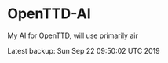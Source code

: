 # OpenTTD-AI
My AI for OpenTTD, will use primarily air

Latest backup: Sun Sep 22 09:50:02 UTC 2019
